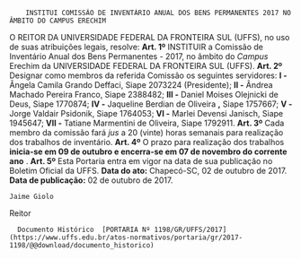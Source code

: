         INSTITUI COMISSÃO DE INVENTÁRIO ANUAL DOS BENS PERMANENTES 2017 NO ÂMBITO DO CAMPUS ERECHIM  

 O REITOR DA UNIVERSIDADE FEDERAL DA FRONTEIRA SUL (UFFS), no uso de suas atribuições legais, resolve:   **Art. 1º** INSTITUIR a Comissão de Inventário Anual dos Bens Permanentes - 2017, no âmbito do *Campus* Erechim da UNIVERSIDADE FEDERAL DA FRONTEIRA SUL (UFFS).   **Art. 2º** Designar como membros da referida Comissão os seguintes servidores: **I -** Ângela Camila Grando Deffaci, Siape 2073224 (Presidente); **II -** Ândrea Machado Pereira Franco, Siape 2388482; **III -** Daniel Moises Olejnicki de Deus, Siape 1770874; **IV -** Jaqueline Berdian de Oliveira **,** Siape 1757667; **V -** Jorge Valdair Psidonik, Siape 1764053; **VI -** Marlei Devensi Janisch, Siape 1945647; **VII -** Tatiane Marmentini de Oliveira, Siape 1792911.   **Art. 3º** Cada membro da comissão fará *jus* a 20 (vinte) horas semanais para realização dos trabalhos de inventário.   **Art. 4º** O prazo para realização dos trabalhos **inicia-se em 09 de outubro e encerra-se em 07 de novembro do corrente ano** .   **Art. 5º** Esta Portaria entra em vigor na data de sua publicação no Boletim Oficial da UFFS.      **Data do ato:** Chapecó-SC, 02 de outubro de 2017.   
 **Data de publicação:**  02 de outubro de 2017. 

    Jaime Giolo   
 Reitor 

      Documento Histórico  [PORTARIA Nº 1198/GR/UFFS/2017](https://www.uffs.edu.br/atos-normativos/portaria/gr/2017-1198/@@download/documento_historico)     
      